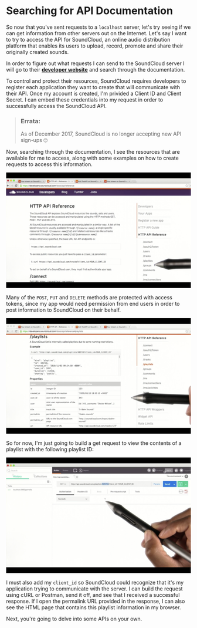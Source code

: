 # Searching for API Documentation

So now that you've sent requests to a `localhost` server, let's try seeing if we can get information from other servers out on the Internet. Let's say I want to try to access the API for SoundCloud, an online audio distribution platform that enables its users to upload, record, promote and share their originally created sounds.

In order to figure out what requests I can send to the SoundCloud server I will go to their **[developer website](https://developers.soundcloud.com)** and search through the documentation.

To control and protect their resources, SoundCloud requires developers to register each application they want to create that will communicate with their API. Once my account is created, I'm privided a Client ID and Client Secret. I can embed these credentials into my request in order to successfully access the SoundCloud API.

> ### Errata:
> As of December 2017, SoundCloud is no longer accepting new API sign-ups 🙄

Now, searching through the documentation, I see the resources that are available for me to access, along with some examples on how to create requests to access this information.

![](Images/soundcloud-1.png)

Many of the `POST`, `PUT` and `DELETE` methods are protected with access tokens, since my app would need permission from end users in order to post information to SoundCloud on their behalf.

![](Images/soundcloud-2.png)

So for now, I'm just going to build a get request to view the contents of a playlist with the following playlist ID:

![](Images/soundcloud-3.png)

I must also add my `client_id` so SoundCloud could recognize that it's my application trying to communicate with the server. I can build the request using cURL or Postman, send it off, and see that I received a successful response. If I open the permalink URL provided in the response, I can also see the HTML page that contains this playlist information in my browser.

Next, you're going to delve into some APIs on your own.
